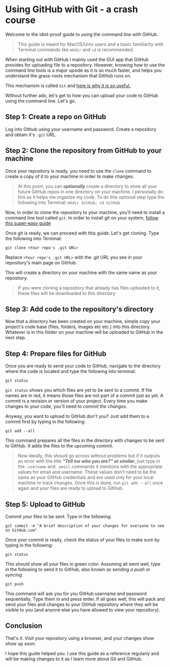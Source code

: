 # Using GitHub with Git - a crash course
Welcome to the idiot-proof guide to using the command line with GitHub.

>This guide is meant for MacOS/Unix users and a basic familiarity with Terminal commands like `mkdir` and `cd` is recommended.

When starting out with GitHub I mainly used the GUI app that GitHub provides for uploading file to a repository. However, knowing how to use the command line tools is a major upside as it is so much faster, and helps you understand the grass-roots mechanism that GitHub runs on.

This mechanism is called `Git` and [here is why it is so useful.](http://blog.robertelder.org/what-is-git/)

Without further ado, let's get to how you can upload your code to GitHub using the command line. Let's go.

## Step 1: Create a repo on GitHub

Log into Github using your username and password. Create a repository and obtain it's `.git` URL.

## Step 2: Clone the repository from GitHub to your machine

Once your repository is ready, you need to use the `clone` command to create a copy of it to your machine in order to make changes.

>At this point, you can <b><i>optionally</i></b> create a directory to store all your future GitHub repos in one directory on your machine. I personally do this as it helps me organize my code. To do this optional step type the following into Terminal: `mkdir GitHub; cd GitHub`

Now, in order to clone the repository to your machine, you'll need to install a command line tool called `git`. In order to install git on your system, [follow this super-easy guide](https://gist.github.com/derhuerst/1b15ff4652a867391f03)

Once git is ready, we can proceed with this guide. Let's get cloning. Type the following into Terminal:

`git clone <Your repo's .git URL>`

Replace `<Your repo's .git URL>` with the .git URL you see in your repository's main page on GitHub.

This will create a directory on your machine with the same name as your repository.
>If you were cloning a repository that already has files uploaded to it, these files will be downloaded to this directory

## Step 3: Add code to the repository's directory

Now that a directory has been created on your machine, simple copy your project's code base (files, folders, images etc etc.) into this directory. Whatever is in this folder on your machine will be uploaded to GitHub in the next step.

## Step 4: Prepare files for GitHub

Once you are ready to send your code to GitHub, navigate to the directory where the code is located and type the following into terminal:

`git status`

`git status` shows you which files are yet to be sent to a commit. If file names are in red, it means those files are not part of a commit just as yet. A commit is a revision or version of your project. Every time you make changes to your code, you'll need to *commit the changes*.

Anyway, you want to upload to GitHub don't you? Just add them to a commit first by typing in the following:

`git add --all`

This command prepares all the files in the directory with changes to be sent to GitHub. It adds the files to the upcoming commit.

>Now ideally, this should go across without problems but if it outputs an error with the title <b><i>"Tell me who you are?" or similar</i></b>, just type in the `.username` and `.email` commands it mentions with the appropriate values for email and username. These values don't need to be the same as your GitHub credentials and are used only for your local machine to track changes. Once this is done, run `git add --all` once again and your files are ready to upload to GitHub.

## Step 5: Upload to GitHub

Commit your files to be sent. Type in the following:

`git commit -m "A brief description of your changes for everyone to see on GitHub.com"`

Once your commit is ready, check the status of your files to make sure by typing in the following:

`git status`

This should show all your files in green color. Assuming all went well, type in the following to send it to GitHub, also known as *sending a push* or *syncing*.

`git push`

This command will ask you for you GitHub username and password sequentially. Type them in and press enter. If all goes well, this will pack and send your files and changes to your GitHub repository where they will be visible to you (and anyone else you have allowed to view your repository).

## Conclusion

That's it. Visit your repository using a browser, and your changes show show up soon.

I hope this guide helped you. I use this guide as a reference regularly and will be making changes to it as I learn more about Git and GitHub.
